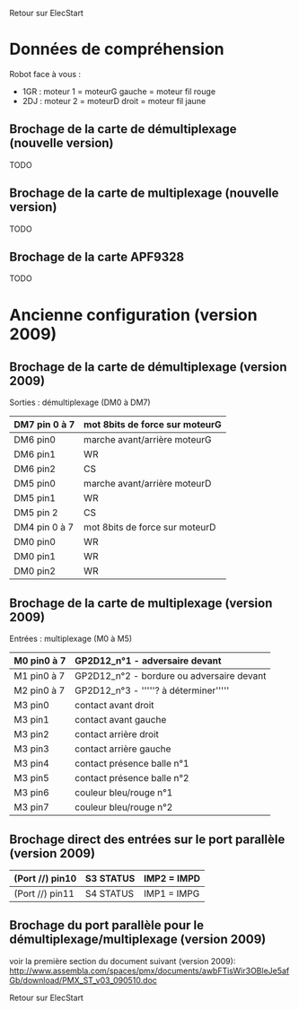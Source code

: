 Retour sur ElecStart

# Données de compréhension #

Robot face à vous :

  * 1GR : moteur 1 = moteurG gauche = moteur fil rouge
  * 2DJ : moteur 2 = moteurD droit  = moteur fil jaune

## Brochage de la carte de démultiplexage (nouvelle version) ##

TODO

## Brochage de la carte de multiplexage (nouvelle version) ##

TODO

## Brochage de la carte APF9328 ##

TODO





# **Ancienne configuration (version 2009)** #

## **Brochage de la carte de démultiplexage (version 2009)** ##

Sorties : démultiplexage (DM0 à DM7)

| DM7 pin 0 à 7 | mot 8bits de force sur moteurG |
|:--------------|:-------------------------------|
| DM6 pin0      | marche avant/arrière moteurG   |
| DM6 pin1      | WR| moteurG                    |
| DM6 pin2      | CS| moteurG                    |
| DM5 pin0      | marche avant/arrière moteurD   |
| DM5 pin1      | WR| moteurD                    |
| DM5 pin 2     | CS| moteurD                    |
| DM4 pin 0 à 7 | mot 8bits de force sur moteurD |
| DM0 pin0      | WR| GP2D12\_n°1                |
| DM0 pin1      | WR| GP2D12\_n°2                |
| DM0 pin2      | WR| GP2D12\_n°3                |

## **Brochage de la carte de multiplexage (version 2009)** ##

Entrées : multiplexage (M0 à M5)

| M0 pin0 à 7| GP2D12\_n°1 - adversaire devant|
|:-----------|:-------------------------------|
| M1 pin0 à 7| GP2D12\_n°2 - bordure ou adversaire devant|
| M2 pin0 à 7| GP2D12\_n°3 - '''''? à déterminer''''' |
| M3 pin0    | contact avant droit            |
| M3 pin1    | contact avant gauche           |
| M3 pin2    | contact arrière droit          |
| M3 pin3    | contact arrière gauche         |
| M3 pin4    | contact présence balle n°1     |
| M3 pin5    | contact présence balle n°2     |
| M3 pin6    | couleur bleu/rouge n°1         |
| M3 pin7    | couleur bleu/rouge n°2         |

## **Brochage direct des entrées sur le port parallèle (version 2009)** ##

| (Port //) pin10 | S3 STATUS | IMP2 = IMPD |
|:----------------|:----------|:------------|
| (Port //) pin11 | S4 STATUS | IMP1 = IMPG |

## **Brochage du port parallèle pour le démultiplexage/multiplexage (version 2009)** ##

voir la première section du document suivant (version 2009):
http://www.assembla.com/spaces/pmx/documents/awbFTisWir3OBleJe5afGb/download/PMX_ST_v03_090510.doc

Retour sur ElecStart